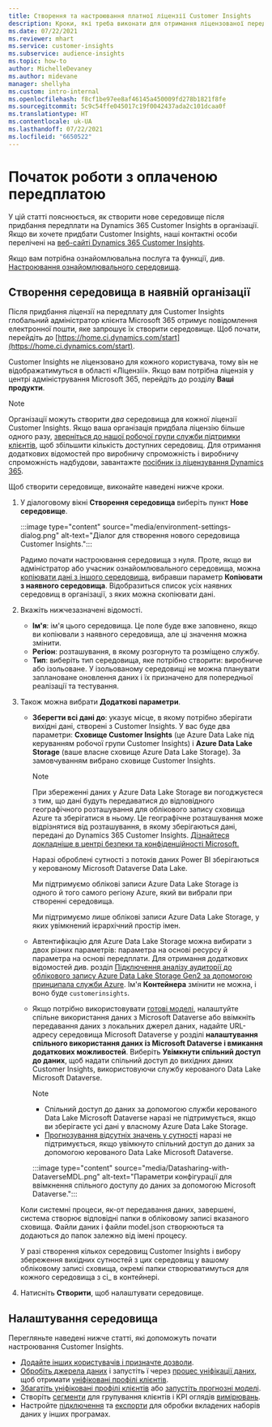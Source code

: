```yaml
---
title: Створення та настроювання платної ліцензії Customer Insights
description: Кроки, які треба виконати для отримання ліцензованої передплати на Dynamics 365 Customer Insights та налаштувати її.
ms.date: 07/22/2021
ms.reviewer: mhart
ms.service: customer-insights
ms.subservice: audience-insights
ms.topic: how-to
author: MichelleDevaney
ms.author: midevane
manager: shellyha
ms.custom: intro-internal
ms.openlocfilehash: f8cf1be97ee8af46145a450009fd278b1821f8fe
ms.sourcegitcommit: 5c9c54ffe045017c19f0042437ada2c101dcaa0f
ms.translationtype: HT
ms.contentlocale: uk-UA
ms.lasthandoff: 07/22/2021
ms.locfileid: "6650522"
---
```

# <a name="get-started-with-a-paid-subscription"></a>Початок роботи з оплаченою передплатою

У цій статті пояснюється, як створити нове середовище після придбання передплати на Dynamics 365 Customer Insights в організації. Якщо ви хочете придбати Customer Insights, наші контактні особи перелічені на [веб-сайті Dynamics 365 Customer Insights](https://dynamics.microsoft.com/ai/customer-insights/). 

Якщо вам потрібна ознайомлювальна послуга та функції, див. [Настроювання ознайомлювального середовища](get-started-trial.md).

## <a name="create-an-environment-in-an-existing-organization"></a>Створення середовища в наявній організації

Після придбання ліцензії на передплату для Customer Insights глобальний адміністратор клієнта Microsoft 365 отримує повідомлення електронної пошти, яке запрошує їх створити середовище. Щоб почати, перейдіть до [https://home.ci.dynamics.com/start](https://home.ci.dynamics.com/start). 

Customer Insights не ліцензовано для кожного користувача, тому він не відображатимуться в області «Ліцензії». Якщо вам потрібна ліцензія у центрі адміністрування Microsoft 365, перейдіть до розділу **Ваші продукти**. 

> [!NOTE]
> Організації можуть створити *два* середовища для кожної ліцензії Customer Insights. Якщо ваша організація придбала ліцензію більше одного разу, [зверніться до нашої робочої групи служби підтримки клієнтів](https://go.microsoft.com/fwlink/?linkid=2079641), щоб збільшити кількість доступних середовищ. Для отримання додаткових відомостей про виробничу спроможність і виробничу спроможність надбудови, завантажте [посібник із ліцензування Dynamics 365](https://go.microsoft.com/fwlink/?LinkId=866544).

Щоб створити середовище, виконайте наведені нижче кроки.

1. У діалоговому вікні **Створення середовища** виберіть пункт **Нове середовище**.

   :::image type="content" source="media/environment-settings-dialog.png" alt-text="Діалог для створення нового середовища Customer Insights.":::

   Радимо почати настроювання середовища з нуля. Проте, якщо ви адміністратор або учасник ознайомлювального середовища, можна [копіювати дані з іншого середовища](manage-environments.md#copy-the-environment-configuration), вибравши параметр **Копіювати з наявного середовища**. Відобразиться список усіх наявних середовищ в організації, з яких можна скопіювати дані.

1. Вкажіть нижчезазначені відомості.
   - **Ім'я**: ім'я цього середовища. Це поле буде вже заповнено, якщо ви копіювали з наявного середовища, але ці значення можна змінити.
   - **Регіон**: розташування, в якому розгорнуто та розміщено службу.
   - **Тип**: виберіть тип середовища, яке потрібно створити: виробниче або ізольоване. У ізольованому середовищі не можна планувати заплановане оновлення даних і їх призначено для попередньої реалізації та тестування.
   
1. Також можна вибрати **Додаткові параметри**.

   - **Зберегти всі дані до**: указує місце, в якому потрібно зберігати вихідні дані, створені з Customer Insights. У вас буде два параметри: **Сховище Customer Insights** (це Azure Data Lake під керуванням робочої групи Customer Insights) і **Azure Data Lake Storage** (ваше власне сховище Azure Data Lake Storage). За замовчуванням вибрано сховище Customer Insights.

     > [!NOTE]
     > При збереженні даних у Azure Data Lake Storage ви погоджуєтеся з тим, що дані будуть передаватися до відповідного географічного розташування для облікового запису сховища Azure та зберігатися в ньому. Це географічне розташування може відрізнятися від розташування, в якому зберігаються дані, передані до Dynamics 365 Customer Insights. [Дізнайтеся докладніше в центрі безпеки та конфіденційності Microsoft.](https://www.microsoft.com/trust-center)
     >
     > Наразі оброблені сутності з потоків даних Power BI зберігаються у керованому Microsoft Dataverse Data Lake. 
     > 
     > Ми підтримуємо облікові записи Azure Data Lake Storage із одного й того самого регіону Azure, який ви вибрали при створенні середовища. 
     > 
     > Ми підтримуємо лише облікові записи Azure Data Lake Storage, у яких увімкнений ієрархічний простір імен.


   - Автентифікацію для Azure Data Lake Storage можна вибирати з двох різних параметрів: параметра на основі ресурсу й параметра на основі передплати. Для отримання додаткових відомостей див. розділ [Підключення аналізу аудиторії до облікового запису Azure Data Lake Storage Gen2 за допомогою принципала служби Azure](connect-service-principal.md). Ім'я **Контейнера** змінити не можна, і воно буде `customerinsights`.
   
   - Якщо потрібно використовувати [готові моделі](predictions-overview.md#out-of-box-models), налаштуйте спільне використання даних з Microsoft Dataverse або ввімкніть передавання даних з локальних джерел даних, надайте URL-адресу середовища Microsoft Dataverse у розділі **налаштування спільного використання даних із Microsoft Dataverse і вмикання додаткових можливостей**. Виберіть **Увімкнути спільний доступ до даних**, щоб надати спільний доступ до вихідних даних Customer Insights, використовуючи службу керованого Data Lake Microsoft Dataverse.

     > [!NOTE]
     > - Спільний доступ до даних за допомогою служби керованого Data Lake Microsoft Dataverse наразі не підтримується, якщо ви зберігаєте усі дані у власному Azure Data Lake Storage.
     > - [Прогнозування відсутніх значень у сутності](predictions.md) наразі не підтримується, якщо увімкнуто спільний доступ до даних за допомогою керованого Data Lake Microsoft Dataverse.

     :::image type="content" source="media/Datasharing-with-DataverseMDL.png" alt-text="Параметри конфігурації для ввімкнення спільного доступу до даних за допомогою Microsoft Dataverse.":::

   Коли системні процеси, як-от передавання даних, завершені, система створює відповідні папки в обліковому записі вказаного сховища. Файли даних і файли model.json створюються та додаються до папок залежно від імені процесу.

   У разі створення кількох середовищ Customer Insights і вибору збереження вихідних сутностей з цих середовищ у вашому обліковому записі сховища, окремі папки створюватимуться для кожного середовища з ci_ <environmentid> в контейнері.

1. Натисніть **Створити**, щоб налаштувати середовище. 

## <a name="configure-an-environment"></a>Налаштування середовища

Перегляньте наведені нижче статті, які допоможуть почати настроювання Customer Insights. 

- [Додайте інших користувачів і призначте дозволи](permissions.md).
- [Обробіть джерела даних](data-sources.md) і запустіть ї через [процес уніфікації даних](data-unification.md), щоб отримати [уніфіковані профілі клієнтів](customer-profiles.md).
- [Збагатіть уніфіковані профілі клієнтів](enrichment-hub.md) або [запустіть прогнозні моделі](predictions-overview.md).
- Створіть [сегменти](segments.md) для групування клієнтів і KPI оглядів [вимірювань](measures.md).
- Настройте [підключення](connections.md) та [експорти](export-destinations.md) для обробки вкладених наборів даних у інших програмах.
